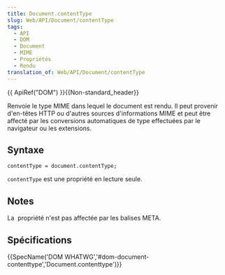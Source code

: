 ```yaml
---
title: Document.contentType
slug: Web/API/Document/contentType
tags:
  - API
  - DOM
  - Document
  - MIME
  - Propriétés
  - Rendu
translation_of: Web/API/Document/contentType
---
```

{{ ApiRef("DOM") }}{{Non-standard_header}}

Renvoie le type MIME dans lequel le document est rendu. Il peut provenir d'en-têtes HTTP ou d'autres sources d'informations MIME et peut être affecté par les conversions automatiques de type effectuées par le navigateur ou les extensions.

## Syntaxe

    contentType = document.contentType;

`contentType` est une propriété en lecture seule.

## Notes

La  propriété n'est pas affectée par les balises META.

## Spécifications

{{SpecName('DOM WHATWG','#dom-document-contenttype','Document.contenttype')}}
